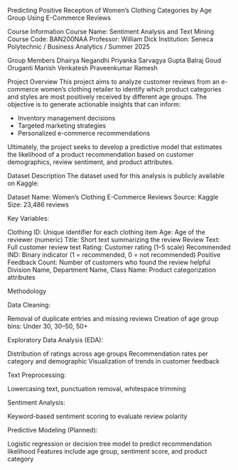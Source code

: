Predicting Positive Reception of Women’s Clothing Categories by Age Group Using E-Commerce Reviews

Course Information
Course Name: Sentiment Analysis and Text Mining
Course Code: BAN200NAA
Professor: William Dick
Institution: Seneca Polytechnic / Business Analytics / Summer 2025

Group Members
Dhairya Negandhi
Priyanka
Sarvagya Gupta
Balraj Goud Oruganti
Manish Venkatesh
Praveenkumar Ramesh

Project Overview
This project aims to analyze customer reviews from an e-commerce women’s clothing retailer to identify which product categories and styles are most positively received by different age groups. The objective is to generate actionable insights that can inform:

- Inventory management decisions
- Targeted marketing strategies
- Personalized e-commerce recommendations

Ultimately, the project seeks to develop a predictive model that estimates the likelihood of a product recommendation based on customer demographics, review sentiment, and product attributes.

Dataset Description
The dataset used for this analysis is publicly available on Kaggle:

Dataset Name: Women’s Clothing E-Commerce Reviews
Source: Kaggle 
Size: 23,486 reviews

Key Variables:

Clothing ID: Unique identifier for each clothing item
Age: Age of the reviewer (numeric)
Title: Short text summarizing the review
Review Text: Full customer review text
Rating: Customer rating (1–5 scale)
Recommended IND: Binary indicator (1 = recommended, 0 = not recommended)
Positive Feedback Count: Number of customers who found the review helpful
Division Name, Department Name, Class Name: Product categorization attributes

Methodology

Data Cleaning:

Removal of duplicate entries and missing reviews
Creation of age group bins: Under 30, 30–50, 50+

Exploratory Data Analysis (EDA):

Distribution of ratings across age groups
Recommendation rates per category and demographic
Visualization of trends in customer feedback

Text Preprocessing:

Lowercasing text, punctuation removal, whitespace trimming

Sentiment Analysis:

Keyword-based sentiment scoring to evaluate review polarity

Predictive Modeling (Planned):

Logistic regression or decision tree model to predict recommendation likelihood
Features include age group, sentiment score, and product category


